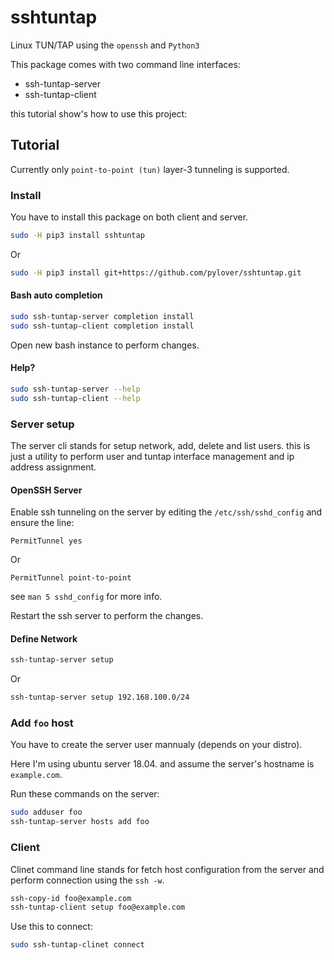 # sshtuntap

Linux TUN/TAP using the `openssh` and `Python3`

This package comes with two command line interfaces:

- ssh-tuntap-server
- ssh-tuntap-client

this tutorial show's how to use this project:

## Tutorial

Currently only `point-to-point (tun)` layer-3 tunneling is supported.


### Install

You have to install this package on both client and server.

```bash
sudo -H pip3 install sshtuntap
```

Or

```bash
sudo -H pip3 install git+https://github.com/pylover/sshtuntap.git
```

#### Bash auto completion

```bash
sudo ssh-tuntap-server completion install
sudo ssh-tuntap-client completion install
```

Open new bash instance to perform changes.


#### Help?


```bash
sudo ssh-tuntap-server --help
sudo ssh-tuntap-client --help
```

### Server setup

The server cli stands for setup network, add, delete and list users. 
this is just a utility to perform user and tuntap interface 
management and ip address assignment.


#### OpenSSH Server

Enable ssh tunneling on the server by editing the 
`/etc/ssh/sshd_config` and ensure the line:

```ssh
PermitTunnel yes
```

Or


```ssh
PermitTunnel point-to-point
```

see `man 5 sshd_config` for more info.


Restart the ssh server to perform the changes.


#### Define Network

```bash
ssh-tuntap-server setup
```

Or

```bash
ssh-tuntap-server setup 192.168.100.0/24
```


### Add `foo` host

You have to create the server user mannualy (depends on your distro).

Here I'm using ubuntu server 18.04. and assume the server's hostname is 
`example.com`.

Run these commands on the server:

```bash
sudo adduser foo
ssh-tuntap-server hosts add foo
```


### Client

Clinet command line stands for fetch host configuration from the server 
and perform connection using the `ssh -w`.


```bash
ssh-copy-id foo@example.com
ssh-tuntap-client setup foo@example.com
```

Use this to connect:

```bash
sudo ssh-tuntap-clinet connect
```

